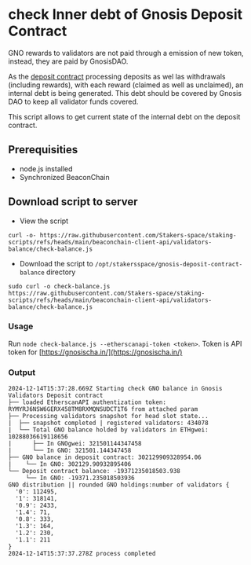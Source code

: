 # check Inner debt of Gnosis Deposit Contract
GNO rewards to validators are not paid through a emission of new token, instead, they are paid by GnosisDAO.

As the [deposit contract](https://gnosisscan.io/address/0x0b98057ea310f4d31f2a452b414647007d1645d9) processing deposits as wel las withdrawals (including rewards), with each reward (claimed as well as unclaimed), an internal debt is being generated. This debt should be covered by Gnosis DAO to keep all validator funds covered.

This script allows to get current state of the internal debt on the deposit contract.

## Prerequisities
- node.js installed
- Synchronized BeaconChain

## Download script to server
- View the script
```
curl -o- https://raw.githubusercontent.com/Stakers-space/staking-scripts/refs/heads/main/beaconchain-client-api/validators-balance/check-balance.js
```
- Download the script to `/opt/stakersspace/gnosis-deposit-contract-balance` directory
```
sudo curl -o check-balance.js https://raw.githubusercontent.com/Stakers-space/staking-scripts/refs/heads/main/beaconchain-client-api/validators-balance/check-balance.js
```

### Usage
Run `node check-balance.js --etherscanapi-token <token>`.
Token is API token for [https://gnosischa.in/](https://gnosischa.in/)

### Output
```
2024-12-14T15:37:28.669Z Starting check GNO balance in Gnosis Validators Deposit contract
├── loaded EtherscanAPI authentization token: RYMYRJ6NSW6GERX458TM8RXMQNSUDCT1T6 from attached param
├── Processing validators snapshot for head slot state...
|  ├── snapshot completed | registered validators: 434078
|  └── Total GNO balance holded by validators in ETHgwei: 10288036619118656
|      ├── In GNOgwei: 321501144347458
|      └── In GNO: 321501.144347458
├── GNO balance in deposit contract: 302129909328954.06
|    └── In GNO: 302129.90932895406
└── Deposit contract balance: -19371235018503.938
     └── In GNO: -19371.235018503936
GNO distribution || rounded GNO holdings:number of validators {
  '0': 112495,
  '1': 318141,
  '0.9': 2433,
  '1.4': 71,
  '0.8': 333,
  '1.3': 164,
  '1.2': 230,
  '1.1': 211
}
2024-12-14T15:37:37.278Z process completed
```